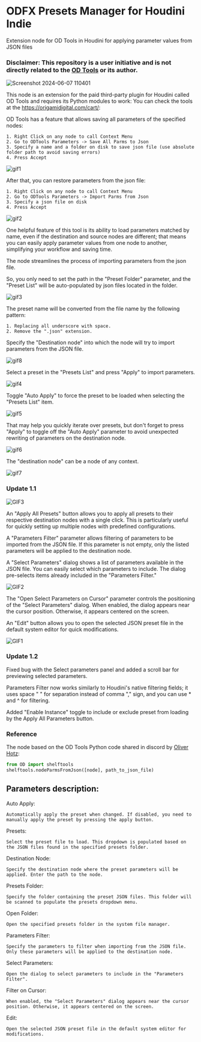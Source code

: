 # ODFX Presets Manager for Houdini Indie
Extension node for OD Tools in Houdini for applying parameter values from JSON files
### Disclaimer: This repository is a user initiative and is not directly related to the [OD Tools](https://origamidigital.com/cart/) or its author.

![Screenshot 2024-06-07 110401](https://github.com/Faitel/ODFX_Presets_Manager/assets/10779163/53fd65c4-007b-44f6-b637-220d2dcf064f)

This node is an extension for the paid third-party plugin for Houdini called OD Tools and requires its Python modules to work:
You can check the tools at the https://origamidigital.com/cart/:

OD Tools has a feature that allows saving all parameters of the specified nodes:

    1. Right Click on any node to call Context Menu
    2. Go to ODTools Parameters -> Save All Parms to Json
    3. Specify a name and a folder on disk to save json file (use absolute folder path to avoid saving errors)
    4. Press Accept
    
![gif1](https://github.com/Faitel/ODFX_Presets_Manager/assets/10779163/9b444106-e896-489a-8220-3ee0d71640b8)

After that, you can restore parameters from the json file:

    1. Right Click on any node to call Context Menu
    2. Go to ODTools Parameters -> Import Parms from Json
    3. Specify a json file on disk
    4. Press Accept

![gif2](https://github.com/Faitel/ODFX_Presets_Manager/assets/10779163/4477501b-6ecb-4fe3-a369-841c8013ef65)

One helpful feature of this tool is its ability to load parameters matched by name, even if the destination and source nodes are different; that means you can easily apply parameter values from one node to another, simplifying your workflow and saving time.

The node streamlines the process of importing parameters from the json file. 

So, you only need to set the path in the "Preset Folder" parameter, and the "Preset List" will be auto-populated by json files located in the folder.

![gif3](https://github.com/Faitel/ODFX_Presets_Manager/assets/10779163/a530655f-5029-4063-bfe0-e520c4396d21)

The preset name will be converted from the file name by the following pattern:

    1. Replacing all underscore with space.
    2. Remove the ".json" extension.

Specify the "Destination node" into which the node will try to import parameters from the JSON file.

![gif8](https://github.com/Faitel/ODFX_Presets_Manager/assets/10779163/c022c7aa-0a49-4517-8206-a371f1a8e562)

Select a preset in the "Presets List" and press "Apply" to import parameters.

![gif4](https://github.com/Faitel/ODFX_Presets_Manager/assets/10779163/14a984f0-12e5-4e85-a4a8-371bb0112e5f)

Toggle "Auto Apply" to force the preset to be loaded when selecting the "Presets List" item. 

![gif5](https://github.com/Faitel/ODFX_Presets_Manager/assets/10779163/4f5512dd-9f3a-4715-a816-bd95168ff3a9)

That may help you quickly iterate over presets, but don't forget to press "Apply" to toggle off the "Auto Apply" parameter to avoid unexpected rewriting of parameters on the destination node. 

![gif6](https://github.com/Faitel/ODFX_Presets_Manager/assets/10779163/fd85ef7c-7123-4f4c-aeb4-13c6d04a20f7)

The "destination node" can be a node of any context.

![gif7](https://github.com/Faitel/ODFX_Presets_Manager/assets/10779163/ae932697-ec2a-40ec-998c-306b9ee46fbc)

### Update 1.1

![GIF3](https://github.com/Faitel/ODFX_Presets_Manager/assets/10779163/f9195e8c-abd2-4082-ac2b-5f0da221797e)

An "Apply All Presets" button allows you to apply all presets to their respective destination nodes with a single click. This is particularly useful for quickly setting up multiple nodes with predefined configurations.

A "Parameters Filter" parameter allows filtering of parameters to be imported from the JSON file. If this parameter is not empty, only the listed parameters will be applied to the destination node. 

A "Select Parameters" dialog shows a list of parameters available in the JSON file. You can easily select which parameters to include. The dialog pre-selects items already included in the "Parameters Filter."

![GIF2](https://github.com/Faitel/ODFX_Presets_Manager/assets/10779163/e512de3e-0a87-4691-b4d7-06d0a4f51a87)

The "Open Select Parameters on Cursor" parameter controls the positioning of the "Select Parameters" dialog. When enabled, the dialog appears near the cursor position. Otherwise, it appears centered on the screen.

An "Edit" button allows you to open the selected JSON preset file in the default system editor for quick modifications.

![GIF1](https://github.com/Faitel/ODFX_Presets_Manager/assets/10779163/d93f9325-6dcc-4caf-9463-c2d4bff28448)

### Update 1.2

Fixed bug with the Select parameters panel and added a scroll bar for previewing selected parameters.

Parameters Filter now works similarly to Houdini's native filtering fields; it uses space " " for separation instead of comma "," sign, and you can use * and ^ for filtering.

Added "Enable Instance" toggle to include or exclude preset from loading by the Apply All Parameters button.

### Reference

The node based on the OD Tools Python code shared in discord by [Oliver Hotz](https://discord.com/channels/279443049069674496/625410894200832061/1244293453026693120):

```Python
from OD import shelftools
shelftools.nodeParmsFromJson([node], path_to_json_file)
```

## Parameters description:

Auto Apply:

    Automatically apply the preset when changed. If disabled, you need to manually apply the preset by pressing the apply button.

Presets:

    Select the preset file to load. This dropdown is populated based on the JSON files found in the specified presets folder.

Destination Node:

    Specify the destination node where the preset parameters will be applied. Enter the path to the node.

Presets Folder:

    Specify the folder containing the preset JSON files. This folder will be scanned to populate the presets dropdown menu.

Open Folder:

    Open the specified presets folder in the system file manager.
    
Parameters Filter:

    Specify the parameters to filter when importing from the JSON file. Only these parameters will be applied to the destination node.

Select Parameters:

    Open the dialog to select parameters to include in the "Parameters Filter".

Filter on Cursor:

    When enabled, the "Select Parameters" dialog appears near the cursor position. Otherwise, it appears centered on the screen.

Edit:

    Open the selected JSON preset file in the default system editor for modifications.

